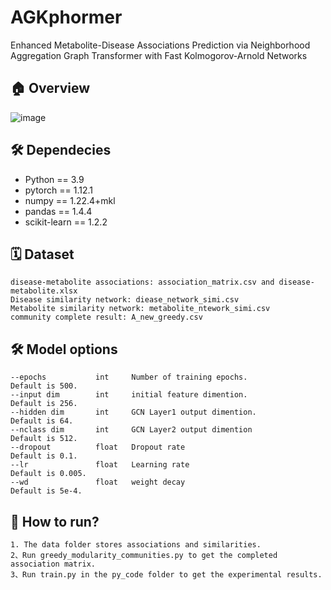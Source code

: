 # AGKphormer
Enhanced Metabolite-Disease Associations Prediction via Neighborhood Aggregation Graph Transformer with Fast Kolmogorov-Arnold Networks

## 🏠 Overview
![image](https://github.com/LUTGraphGroup/WGCNCDLC_Liuwenzhi/assets/109469869/26127fb7-2ed2-483b-9713-12c44f72b946)


## 🛠️ Dependecies
- Python == 3.9
- pytorch == 1.12.1
- numpy == 1.22.4+mkl
- pandas == 1.4.4
- scikit-learn == 1.2.2


## 🗓️ Dataset
```
disease-metabolite associations: association_matrix.csv and disease-metabolite.xlsx
Disease similarity network: diease_network_simi.csv
Metabolite similarity network: metabolite_ntework_simi.csv
community complete result: A_new_greedy.csv
```

## 🛠️ Model options
```
--epochs           int     Number of training epochs.                 Default is 500.
--input dim        int     initial feature dimention.                 Default is 256.
--hidden dim       int     GCN Layer1 output dimention.               Default is 64.
--nclass dim       int     GCN Layer2 output dimention                Default is 512.
--dropout          float   Dropout rate                               Default is 0.1.
--lr               float   Learning rate                              Default is 0.005.
--wd               float   weight decay                               Default is 5e-4.

```

## 🎯 How to run?
```
1. The data folder stores associations and similarities. 
2、Run greedy_modularity_communities.py to get the completed association matrix.
3、Run train.py in the py_code folder to get the experimental results.

```
